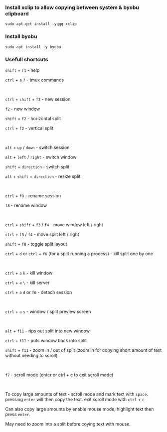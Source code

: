 ### Install xclip to allow copying between system & byobu clipboard 
`sudo apt-get install -yqqq xclip`

### Install byobu
`sudo apt install -y byobu`

### Usefull shortcuts

`shift` + `f1` - help

`ctrl` + `a` `?` - tmux commands 

<br />

`ctrl` + `shift` + `f2` - new session

`f2` - new window

`shift` + `f2` - horizontal split

`ctrl` + `f2` - vertical split

<br />

`alt` + `up` / `down` - switch session

`alt` + `left` / `right` - switch window

`shift` + `direction` - switch split

`alt` + `shift` + `direction` - resize split

<br />

`ctrl` + `f8` - rename session

`f8` - rename window

<br />

`ctrl` + `shift` + `f3` / `f4` - move window left / right

`ctrl` + `f3` / `f4` - move split left / right


`shift` + `f8` - toggle split layout

`ctrl` + `d` or `ctrl` + `f6` (for a split running a process)  - kill split one by one

<br />

`ctrl` + `a` `k` - kill window

`ctrl` + `a` `\` - kill server

`ctrl` + `a` `d` or `f6` - detach session

<br />

`ctrl` + `a` `s` - window / split preview screen

<br />

`alt` + `f11` - rips out split into new window

`ctrl` + `f11` - puts window back into split

`shift` + `f11` - zoom in / out of split (zoom in for copying short amount of text without needing to scroll)

<br />

`f7` - scroll mode (enter or ctrl + c to exit scroll mode)

<br />

To copy large amounts of text - scroll mode and mark text with `space`. pressing `enter` will then copy the text. exit scroll mode with `ctrl` + `c`

Can also copy large amounts by enable mouse mode, highlight text then press `enter`.

May need to zoom into a split before coying text with mouse.
